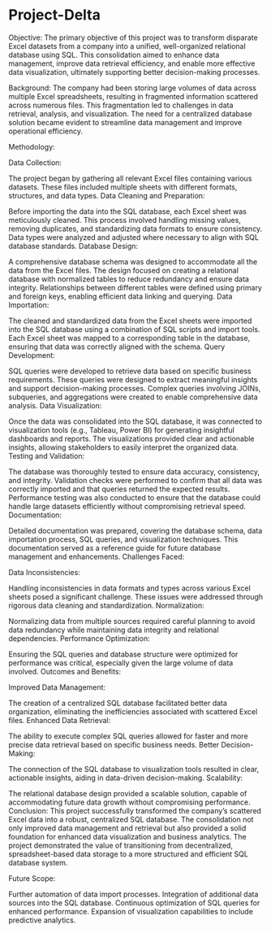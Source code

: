 # Project-Delta
Objective:
The primary objective of this project was to transform disparate Excel datasets from a company into a unified, well-organized relational database using SQL. This consolidation aimed to enhance data management, improve data retrieval efficiency, and enable more effective data visualization, ultimately supporting better decision-making processes.

Background:
The company had been storing large volumes of data across multiple Excel spreadsheets, resulting in fragmented information scattered across numerous files. This fragmentation led to challenges in data retrieval, analysis, and visualization. The need for a centralized database solution became evident to streamline data management and improve operational efficiency.

Methodology:

Data Collection:

The project began by gathering all relevant Excel files containing various datasets. These files included multiple sheets with different formats, structures, and data types.
Data Cleaning and Preparation:

Before importing the data into the SQL database, each Excel sheet was meticulously cleaned. This process involved handling missing values, removing duplicates, and standardizing data formats to ensure consistency.
Data types were analyzed and adjusted where necessary to align with SQL database standards.
Database Design:

A comprehensive database schema was designed to accommodate all the data from the Excel files. The design focused on creating a relational database with normalized tables to reduce redundancy and ensure data integrity.
Relationships between different tables were defined using primary and foreign keys, enabling efficient data linking and querying.
Data Importation:

The cleaned and standardized data from the Excel sheets were imported into the SQL database using a combination of SQL scripts and import tools.
Each Excel sheet was mapped to a corresponding table in the database, ensuring that data was correctly aligned with the schema.
Query Development:

SQL queries were developed to retrieve data based on specific business requirements. These queries were designed to extract meaningful insights and support decision-making processes.
Complex queries involving JOINs, subqueries, and aggregations were created to enable comprehensive data analysis.
Data Visualization:

Once the data was consolidated into the SQL database, it was connected to visualization tools (e.g., Tableau, Power BI) for generating insightful dashboards and reports.
The visualizations provided clear and actionable insights, allowing stakeholders to easily interpret the organized data.
Testing and Validation:

The database was thoroughly tested to ensure data accuracy, consistency, and integrity. Validation checks were performed to confirm that all data was correctly imported and that queries returned the expected results.
Performance testing was also conducted to ensure that the database could handle large datasets efficiently without compromising retrieval speed.
Documentation:

Detailed documentation was prepared, covering the database schema, data importation process, SQL queries, and visualization techniques. This documentation served as a reference guide for future database management and enhancements.
Challenges Faced:

Data Inconsistencies:

Handling inconsistencies in data formats and types across various Excel sheets posed a significant challenge. These issues were addressed through rigorous data cleaning and standardization.
Normalization:

Normalizing data from multiple sources required careful planning to avoid data redundancy while maintaining data integrity and relational dependencies.
Performance Optimization:

Ensuring the SQL queries and database structure were optimized for performance was critical, especially given the large volume of data involved.
Outcomes and Benefits:

Improved Data Management:

The creation of a centralized SQL database facilitated better data organization, eliminating the inefficiencies associated with scattered Excel files.
Enhanced Data Retrieval:

The ability to execute complex SQL queries allowed for faster and more precise data retrieval based on specific business needs.
Better Decision-Making:

The connection of the SQL database to visualization tools resulted in clear, actionable insights, aiding in data-driven decision-making.
Scalability:

The relational database design provided a scalable solution, capable of accommodating future data growth without compromising performance.
Conclusion:
This project successfully transformed the company’s scattered Excel data into a robust, centralized SQL database. The consolidation not only improved data management and retrieval but also provided a solid foundation for enhanced data visualization and business analytics. The project demonstrated the value of transitioning from decentralized, spreadsheet-based data storage to a more structured and efficient SQL database system.

Future Scope:

Further automation of data import processes.
Integration of additional data sources into the SQL database.
Continuous optimization of SQL queries for enhanced performance.
Expansion of visualization capabilities to include predictive analytics.
